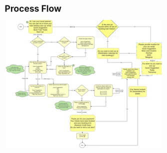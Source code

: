 # Process Flow
![alt text](https://github.com/Huzaifakamran/upwork-pankajThakur/blob/main/Chatbot.jpg?raw=true)
